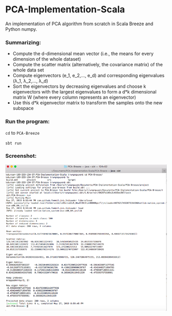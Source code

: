 # PCA-Implementation-Scala

An implementation of PCA algorithm from scratch in Scala Breeze and Python numpy. 

### Summarizing:

* Compute the d-dimensional mean vector (i.e., the means for every dimension of the whole dataset)
* Compute the scatter matrix (alternatively, the covariance matrix) of the whole data set
* Compute eigenvectors (e_1, e_2,..., e_d) and corresponding eigenvalues (λ_1, λ_2,..., λ_d)
* Sort the eigenvectors by decreasing eigenvalues and choose k eigenvectors with the largest eigenvalues to form a d\*k dimensional matrix W (where every column represents an eigenvector)
* Use this d\*k eigenvector matrix to transform the samples onto the new subspace

### Run the program:
`cd` to `PCA-Breeze`

`sbt run` 

### Screenshot:
![alt text](https://github.com/trungnguyencs/PCA-Implementation-Scala/blob/master/git_img/run.png "Screenshot")



